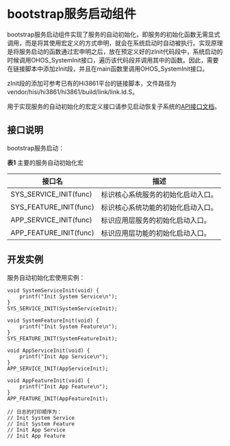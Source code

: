 # bootstrap服务启动组件


bootstrap服务启动组件实现了服务的自动初始化，即服务的初始化函数无需显式调用，而是将其使用宏定义的方式申明，就会在系统启动时自动被执行。实现原理是将服务启动的函数通过宏申明之后，放在预定义好的zInit代码段中，系统启动的时候调用OHOS_SystemInit接口，遍历该代码段并调用其中的函数。因此，需要在链接脚本中添加zInit段，并且在main函数里调用OHOS_SystemInit接口。


zInit段的添加可参考已有的Hi3861平台的链接脚本，文件路径为vendor/hisi/hi3861/hi3861/build/link/link.ld.S。


用于实现服务的自动初始化的宏定义接口请参见启动恢复子系统的[API接口文档](https://device.harmonyos.com/cn/docs/develop/apiref/init-0000001054598113)。


## 接口说明

bootstrap服务启动：

  **表1** 主要的服务自动初始化宏

| 接口名 | 描述 | 
| -------- | -------- |
| SYS_SERVICE_INIT(func) | 标识核心系统服务的初始化启动入口。 | 
| SYS_FEATURE_INIT(func) | 标识核心系统功能的初始化启动入口。 | 
| APP_SERVICE_INIT(func) | 标识应用层服务的初始化启动入口。 | 
| APP_FEATURE_INIT(func) | 标识应用层功能的初始化启动入口。 | 


## 开发实例

  服务自动初始化宏使用实例：
  
```
void SystemServiceInit(void) {
    printf("Init System Service\n");
}
SYS_SERVICE_INIT(SystemServiceInit);

void SystemFeatureInit(void) {
    printf("Init System Feature\n");
}
SYS_FEATURE_INIT(SystemFeatureInit);

void AppServiceInit(void) {
    printf("Init App Service\n");
}
APP_SERVICE_INIT(AppServiceInit);

void AppFeatureInit(void) {
    printf("Init App Feature\n");
}
APP_FEATURE_INIT(AppFeatureInit);

// 日志的打印顺序为：
// Init System Service
// Init System Feature
// Init App Service
// Init App Feature
```
